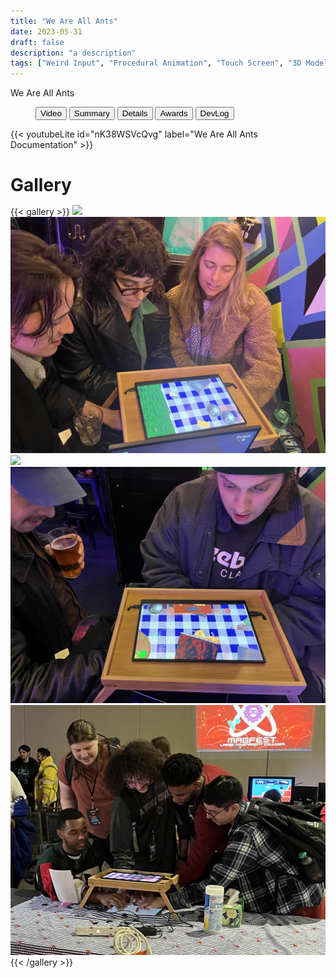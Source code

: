 ```yaml
---
title: "We Are All Ants"
date: 2023-05-31
draft: false
description: "a description"
tags: ["Weird Input", "Procedural Animation", "Touch Screen", "3D Models", "Installation", "Class Assignment", "Animals", "Favorite","Game"]
---
```



<div class="window max-w-full">
  <div class="title-bar">
    <div class="title-bar-text">We Are All Ants</div>
    <div class="title-bar-controls">
      <!-- <button aria-label="Minimize"></button>
      <button aria-label="Maximize"></button>
      <button aria-label="Close"></button> -->
    </div>
  </div>
  <div class="window-body">
    <menu role="tablist">
      <button aria-selected="true" aria-controls="Video">Video</button>
      <button aria-selected="false" aria-controls="Summary">Summary</button>
      <button aria-selected="false" aria-controls="Details">Details</button>
      <button aria-selected="false" aria-controls="Awards">Awards</button>
      <button aria-selected="false" aria-controls="DevLog">DevLog</button>
    </menu>
    <article role="tabpanel" id="Video">
    {{< youtubeLite id="nK38WSVcQvg" label="We Are All Ants Documentation" >}}
    </article>
    <article role="tabpanel" hidden id="Summary" style="color: black; font-size: 14px; font-variant: JIS04; font-family: arial;">
    <p>We are all ants is a game for 2 to 10 fingers, and however many players that involves. Made using touch input and a custom physical installation, players look down on a screen where each of their fingers turns into a procedurally animated ant. Work together to move things around!</p>
    </article>
    <article role="tabpanel" hidden id="Details"  style="color: black; font-size: 14px; font-variant: JIS04; font-family: arial;">
<div class="flex flex-col" style="justify-content: space-between">

### Year
2023

### Development Time
started as school assignment, then a few weeks of part time work

### Medium
Touch Screen, External Display

### Responsibilities
Misc. 3D Art (ants, food props), programming, installation
</div>
    </article>
    <article role="tabpanel" hidden id="Awards"  style="color: black; font-size: 14px; font-variant: JIS04; font-family: arial;">

### Awards, Recognition, Showcases 
<ul> 
    <li> 2024, Brooklyn, New York. "Wonderville Pop Up Arcade" Featured Work</li>
    <li> 2024, District of Columbia. "MAGfest Indie Arcade" Featured Work</li>
</ul>
    </article>
    <article role="tabpanel" hidden id="DevLog"  style="color: black; font-size: 14px; font-variant: JIS04; font-family: arial;">

### Development Log
TBA. Add in progress pics here  
    </article>
  </div>
</div>

<script>

const tabs = document.querySelectorAll("menu[role=tablist]");

for (let i = 0; i < tabs.length; i++) {
  const tab = tabs[i];

  const tabButtons = tab.querySelectorAll("menu[role=tablist] > button");

  tabButtons.forEach((btn) =>
    btn.addEventListener("click", (e) => {
      e.preventDefault();

      tabButtons.forEach((button) => {
        if (
          button.getAttribute("aria-controls") ===
          e.target.getAttribute("aria-controls")
        ) {
          button.setAttribute("aria-selected", true);
          openTab(e, tab);
        } else {
          button.setAttribute("aria-selected", false);
        }
      });
    })
  );
}

function openTab(event, tab) {
  const articles = tab.parentNode.querySelectorAll('[role="tabpanel"]');
  articles.forEach((p) => {
    p.setAttribute("hidden", true);
  });
  const article = tab.parentNode.querySelector(
    `[role="tabpanel"]#${event.target.getAttribute("aria-controls")}`
  );
  article.removeAttribute("hidden");
}

</script>

<div class="window mt-10 relative max-w-full grow">
    <h1 class="title-bar" style="height:30px;">Gallery</h1>
<div class="window-body">
{{< gallery >}}
  <img src="./ants1.jpg" class="grid-w40" />
  <img src="./ants3.jpg" class="grid-w40" />
  <img src="./ants2.jpg" class="grid-w40" />
  <img src="./ants4.jpg" class="grid-w40" />
  <img src="./ants5.jpg" class="grid-w40" />
{{< /gallery >}}
</div>
</div>